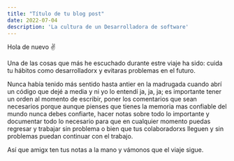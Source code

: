 ```yaml
---
title: "Título de tu blog post"
date: 2022-07-04
description: 'La cultura de un Desarrolladora de software'
---
```


Hola de nuevo ✌

Una de las cosas que más he escuchado durante estre viaje ha sido: cuida tu hábitos como desarrolladorx y evitaras problemas en el futuro.

Nunca había tenido más sentido hasta antier en la madrugada cuando abrí un código que dejé a media y ni yo lo entendí ja, ja, ja; es importante tener un orden al momento de escribir, poner los comentarios que sean necesarios porque aunque pienses que tienes la memoria mas confiable del mundo nunca debes confiarte, hacer notas sobre todo lo importante y documentar todo lo necesario para que en cualquier momento puedas regresar y trabajar sin problema o bien que tus colaboradorxs lleguen y sin problemas puedan continuar con el trabajo.

Así que amigx ten tus notas a la mano y vámonos que el viaje sigue.
